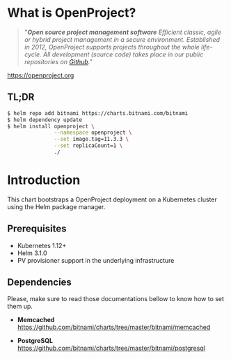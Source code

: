 # What is OpenProject?

> "***Open source project management software***
> *Efficient classic, agile or hybrid project management in a secure environment.
> Established in 2012, OpenProject supports projects throughout the whole life-cycle.
> All development (source code) takes place in our public repositories on [Github](https://github.com/opf/openproject)."*

https://openproject.org

## TL;DR

```bash
$ helm repo add bitnami https://charts.bitnami.com/bitnami
$ helm dependency update
$ helm install openproject \
               --namespace openproject \
               --set image.tag=11.3.3 \
               --set replicaCount=1 \
               ./
```

# Introduction

This chart bootstraps a OpenProject deployment on a Kubernetes cluster using the Helm package manager.

## Prerequisites

- Kubernetes 1.12+
- Helm 3.1.0
- PV provisioner support in the underlying infrastructure

## Dependencies

Please, make sure to read those documentations bellow to know how to set them up.

- **Memcached**
  https://github.com/bitnami/charts/tree/master/bitnami/memcached

- **PostgreSQL**
  https://github.com/bitnami/charts/tree/master/bitnami/postgresql
